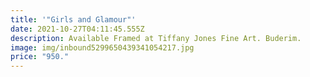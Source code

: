 ```yaml
---
title: '"Girls and Glamour"'
date: 2021-10-27T04:11:45.555Z
description: Available Framed at Tiffany Jones Fine Art. Buderim.
image: img/inbound5299650439341054217.jpg
price: "950."
---
```

![]()
